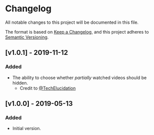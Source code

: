 # Changelog

All notable changes to this project will be documented in this file.

The format is based on
[Keep a Changelog](https://keepachangelog.com/en/1.0.0/),
and this project adheres to
[Semantic Versioning](https://semver.org/spec/v2.0.0.html).

## [v1.0.1] - 2019-11-12

### Added

-   The ability to choose whether _partially_ watched videos should be hidden.
    -   Credit to [@TechElucidation](https://github.com/TechElucidation)

## [v1.0.0] - 2019-05-13

### Added

-   Initial version.
